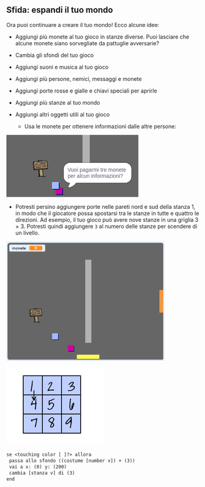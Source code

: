 ## Sfida: espandi il tuo mondo

Ora puoi continuare a creare il tuo mondo! Ecco alcune idee:

+ Aggiungi più monete al tuo gioco in stanze diverse. Puoi lasciare che alcune monete siano sorvegliate da pattuglie avversarie?
+ Cambia gli sfondi del tuo gioco
+ Aggiungi suoni e musica al tuo gioco
+ Aggiungi più persone, nemici, messaggi e monete
+ Aggiungi porte rosse e gialle e chiavi speciali per aprirle
+ Aggiungi più stanze al tuo mondo
+ Aggiungi altri oggetti utili al tuo gioco
    
    + Usa le monete per ottenere informazioni dalle altre persone:

![screenshot](images/world-bribe.png)

+ Potresti persino aggiungere porte nelle pareti nord e sud della stanza 1, in modo che il giocatore possa spostarsi tra le stanze in tutte e quattro le direzioni. Ad esempio, il tuo gioco può avere nove stanze in una griglia 3 × 3. Potresti quindi aggiungere `3` al numero delle stanze per scendere di un livello.

![screenshot](images/north-south-rooms.png)

![schermata](images/number-grid.png)

```blocks3
se <touching color [ ]?> allora 
 passa allo sfondo ((costume [number v]) + (3))
 vai a x: (0) y: (200)
 cambia [stanza v] di (3)
end
```